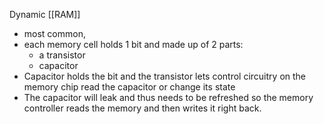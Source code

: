 Dynamic [[RAM]] 
- most common, 
- each memory cell holds 1 bit and made up of 2 parts: 
	- a transistor 
	- capacitor
- Capacitor holds the bit and the transistor lets control circuitry on the memory chip read the capacitor or change its state
- The capacitor will leak and thus needs to be refreshed so the memory controller reads the memory and then writes it right back. 